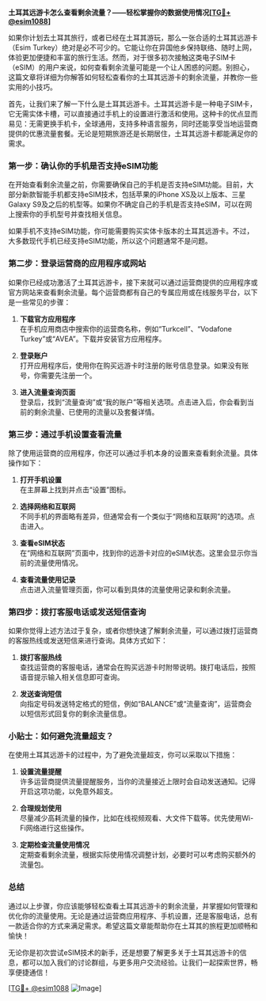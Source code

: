 **土耳其远游卡怎么查看剩余流量？——轻松掌握你的数据使用情况[[TG💪+ @esim1088](https://t.me/s/esim1088)]**

如果你计划去土耳其旅行，或者已经在土耳其游玩，那么一张合适的土耳其远游卡（Esim Turkey）绝对是必不可少的。它能让你在异国他乡保持联络、随时上网，体验更加便捷和丰富的旅行生活。然而，对于很多初次接触这类电子SIM卡（eSIM）的用户来说，如何查看剩余流量可能是一个让人困惑的问题。别担心，这篇文章将详细为你解答如何轻松查看你的土耳其远游卡的剩余流量，并教你一些实用的小技巧。

首先，让我们来了解一下什么是土耳其远游卡。土耳其远游卡是一种电子SIM卡，它无需实体卡槽，可以直接通过手机上的设置进行激活和使用。这种卡的优点显而易见：无需更换手机卡，全球通用，支持多种语言服务，同时还能享受当地运营商提供的优惠流量套餐。无论是短期旅游还是长期居住，土耳其远游卡都能满足你的需求。

### **第一步：确认你的手机是否支持eSIM功能**

在开始查看剩余流量之前，你需要确保自己的手机是否支持eSIM功能。目前，大部分新款智能手机都支持eSIM技术，包括苹果的iPhone XS及以上版本、三星Galaxy S9及之后的机型等。如果你不确定自己的手机是否支持eSIM，可以在网上搜索你的手机型号并查找相关信息。

如果手机不支持eSIM功能，你可能需要购买实体卡版本的土耳其远游卡。不过，大多数现代手机已经支持eSIM功能，所以这个问题通常不是问题。

### **第二步：登录运营商的应用程序或网站**

如果你已经成功激活了土耳其远游卡，接下来就可以通过运营商提供的应用程序或官方网站来查看剩余流量。每个运营商都有自己的专属应用或在线服务平台，以下是一些常见的步骤：

1. **下载官方应用程序**  
   在手机应用商店中搜索你的运营商名称，例如“Turkcell”、“Vodafone Turkey”或“AVEA”。下载并安装官方应用程序。

2. **登录账户**  
   打开应用程序后，使用你在购买远游卡时注册的账号信息登录。如果没有账号，你需要先注册一个。

3. **进入流量查询页面**  
   登录后，找到“流量查询”或“我的账户”等相关选项。点击进入后，你会看到当前的剩余流量、已使用的流量以及套餐详情。

### **第三步：通过手机设置查看流量**

除了使用运营商的应用程序，你还可以通过手机本身的设置来查看剩余流量。具体操作如下：

1. **打开手机设置**  
   在主屏幕上找到并点击“设置”图标。

2. **选择网络和互联网**  
   不同手机的界面略有差异，但通常会有一个类似于“网络和互联网”的选项。点击进入。

3. **查看eSIM状态**  
   在“网络和互联网”页面中，找到你的远游卡对应的eSIM状态。这里会显示你当前的流量使用情况。

4. **查看流量使用记录**  
   点击进入流量管理页面，你可以看到具体的流量使用记录和剩余流量。

### **第四步：拨打客服电话或发送短信查询**

如果你觉得上述方法过于复杂，或者你想快速了解剩余流量，可以通过拨打运营商的客服热线或发送短信来进行查询。具体方式如下：

1. **拨打客服热线**  
   查找运营商的客服电话，通常会在购买远游卡时附带说明。拨打电话后，按照语音提示输入相关信息即可查询。

2. **发送查询短信**  
   向指定号码发送特定格式的短信，例如“BALANCE”或“流量查询”，运营商会以短信形式回复你的剩余流量信息。

### **小贴士：如何避免流量超支？**

在使用土耳其远游卡的过程中，为了避免流量超支，你可以采取以下措施：

1. **设置流量提醒**  
   许多运营商提供流量提醒服务，当你的流量接近上限时会自动发送通知。记得开启这项功能，以免意外超支。

2. **合理规划使用**  
   尽量减少高耗流量的操作，比如在线视频观看、大文件下载等。优先使用Wi-Fi网络进行这些操作。

3. **定期检查流量使用情况**  
   定期查看剩余流量，根据实际使用情况调整计划，必要时可以考虑购买额外的流量包。

### **总结**

通过以上步骤，你应该能够轻松查看土耳其远游卡的剩余流量，并掌握如何管理和优化你的流量使用。无论是通过运营商应用程序、手机设置，还是客服电话，总有一款适合你的方式来满足需求。希望这篇文章能帮助你在土耳其的旅程更加顺畅和愉快！

无论你是初次尝试eSIM技术的新手，还是想要了解更多关于土耳其远游卡的信息，都可以加入我们的讨论群组，与更多用户交流经验。让我们一起探索世界，畅享便捷通信！

[[TG💪+ @esim1088](https://t.me/s/esim1088) ![Image](https://i.postimg.cc/4NQfJmqS/Snipaste-2025-05-13-00-14-12.png)]